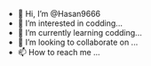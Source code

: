 - 👋 Hi, I’m @Hasan9666
- 👀 I’m interested in codding...
- 🌱 I’m currently learning codding...
- 💞️ I’m looking to collaborate on ...
- 📫 How to reach me ...

<!---
Hasan9666/Hasan9666 is a ✨ special ✨ repository because its `README.md` (this file) appears on your GitHub profile.
You can click the Preview link to take a look at your changes.
--->

